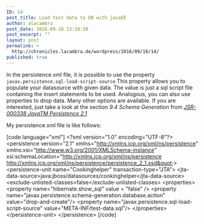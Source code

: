 ```yaml
---
ID: 14
post_title: Load test data to DB with javaEE
author: alacambra
post_date: 2016-09-18 13:20:30
post_excerpt: ""
layout: post
permalink: >
  http://chronicles.lacambra.de/wordpress/2016/09/18/14/
published: true
---
```

In the persistence.xml file, it is possible to use the property <code>javax.persistence.sql-load-script-source</code>
This property allows you to populate your datasource with given data.
The value is just a sql script file containing the insert statements to be used.
Analogous, you can also use properties to drop data. Many other options are available. If you are interested, just take a look at the section *9.4 Schema Generation* from [*JSR-000338 JavaTM Persistence 2.1*](http://download.oracle.com/otndocs/jcp/persistence-2_1-fr-eval-spec/index.html)

My persistence.xml file is like follows:

[code language="xml"]
&lt;?xml version=&quot;1.0&quot; encoding=&quot;UTF-8&quot;?&gt;
&lt;persistence version=&quot;2.1&quot; xmlns=&quot;http://xmlns.jcp.org/xml/ns/persistence&quot; xmlns:xsi=&quot;http://www.w3.org/2001/XMLSchema-instance&quot; xsi:schemaLocation=&quot;http://xmlns.jcp.org/xml/ns/persistence http://xmlns.jcp.org/xml/ns/persistence/persistence_2_1.xsd&quot;&gt;
&lt;persistence-unit name=&quot;Cookinghelper&quot; transaction-type=&quot;JTA&quot;&gt;
    &lt;jta-data-source&gt;java:jboss/datasources/cookinghelper&lt;/jta-data-source&gt;
    &lt;exclude-unlisted-classes&gt;false&lt;/exclude-unlisted-classes&gt;
    &lt;properties&gt;
        &lt;property name=&quot;hibernate.show_sql&quot; value = &quot;false&quot; /&gt;
        &lt;property name=&quot;javax.persistence.schema-generation.database.action&quot; value=&quot;drop-and-create&quot;/&gt;
        &lt;property name=&quot;javax.persistence.sql-load-script-source&quot; value=&quot;META-INF/test-data.sql&quot;/&gt;
    &lt;/properties&gt;
&lt;/persistence-unit&gt;
&lt;/persistence&gt;
[/code]